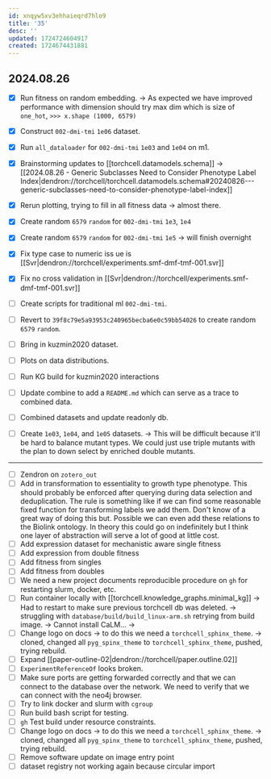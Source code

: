 ```yaml
---
id: xnqyw5xv3ehhaieqrd7hlo9
title: '35'
desc: ''
updated: 1724724604917
created: 1724674431881
---
```

## 2024.08.26

- [x] Run fitness on random embedding. → As expected we have improved performance with dimension should try max dim which is size of `one_hot`, `>>> x.shape (1000, 6579)`
- [x] Construct `002-dmi-tmi` `1e06` dataset.
- [x] Run `all_dataloader` for `002-dmi-tmi` `1e03` and `1e04` on m1.
- [x] Brainstorming updates to [[torchcell.datamodels.schema]] → [[2024.08.26 - Generic Subclasses Need to Consider Phenotype Label Index|dendron://torchcell/torchcell.datamodels.schema#20240826---generic-subclasses-need-to-consider-phenotype-label-index]]
- [x] Rerun plotting, trying to fill in all fitness data → almost there.
- [x] Create random `6579` `random` for `002-dmi-tmi` `1e3`, `1e4`
- [x] Create random `6579` `random` for `002-dmi-tmi` `1e5` → will finish overnight
- [x] Fix type case to numeric iss ue is [[Svr|dendron://torchcell/experiments.smf-dmf-tmf-001.svr]]
- [x] Fix no cross validation in [[Svr|dendron://torchcell/experiments.smf-dmf-tmf-001.svr]]

- [ ] Create scripts for traditional ml `002-dmi-tmi`.

- [ ] Revert to `39f8c79e5a93953c240965becba6e0c59bb54026` to create random `6579` `random`.

- [ ] Bring in kuzmin2020 dataset.
- [ ] Plots on data distributions.
- [ ] Run KG build for kuzmin2020 interactions
- [ ] Update combine to add a `README.md` which can serve as a trace to combined data.
- [ ] Combined datasets and update readonly db.

- [ ] Create `1e03`, `1e04`, and `1e05` datasets. → This will be difficult because it'll be hard to balance mutant types. We could just use triple mutants with the plan to down select by enriched double mutants.

***

- [ ] Zendron on `zotero_out`
- [ ] Add in transformation to essentiality to growth type phenotype. This should probably be enforced after querying during data selection and deduplication. The rule is something like if we can find some reasonable fixed function for transforming labels we add them. Don't know of a great way of doing this but. Possible we can even add these relations to the Biolink ontology. In theory this could go on indefinitely but I think one layer of abstraction will serve a lot of good at little cost.
- [ ] Add expression dataset for mechanistic aware single fitness
- [ ] Add expression from double fitness
- [ ] Add fitness from singles
- [ ] Add fitness from doubles
- [ ] We need a new project documents reproducible procedure on `gh` for restarting slurm, docker, etc.
- [ ] Run container locally with [[torchcell.knowledge_graphs.minimal_kg]] → Had to restart to make sure previous torchcell db was deleted. → struggling with `database/build/build_linux-arm.sh` retrying from build image. → Cannot install CaLM... →
- [ ] Change logo on docs → to do this we need a `torchcell_sphinx_theme`. → cloned, changed all `pyg_spinx_theme` to `torchcell_sphinx_theme`, pushed, trying rebuild.
- [ ] Expand [[paper-outline-02|dendron://torchcell/paper.outline.02]]
- [ ] `ExperimentReferenceOf` looks broken.
- [ ] Make sure ports are getting forwarded correctly and that we can connect to the database over the network. We need to verify that we can connect with the neo4j browser.
- [ ] Try to link docker and slurm with `cgroup`
- [ ] Run build bash script for testing.
- [ ] `gh` Test build under resource constraints.
- [ ] Change logo on docs → to do this we need a `torchcell_sphinx_theme`. → cloned, changed all `pyg_spinx_theme` to `torchcell_sphinx_theme`, pushed, trying rebuild.
- [ ] Remove software update on image entry point
- [ ] dataset registry not working again because circular import

